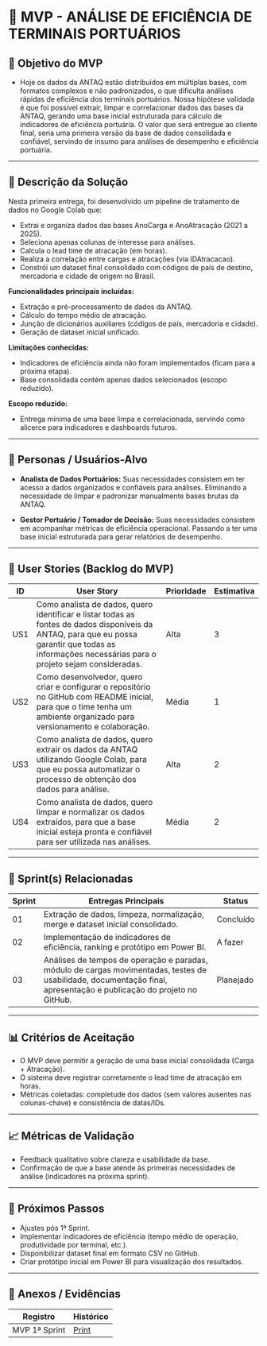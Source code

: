 # 📌 MVP - ANÁLISE DE EFICIÊNCIA DE TERMINAIS PORTUÁRIOS

## 🎯 Objetivo do MVP
- Hoje os dados da ANTAQ estão distribuídos em múltiplas bases, com formatos complexos e não padronizados, o que dificulta análises rápidas de eficiência dos terminais portuários. Nossa hipótese validada é que foi possível extrair, limpar e correlacionar dados das bases da ANTAQ, gerando uma base inicial estruturada para cálculo de indicadores de eficiência portuária. O valor que será entregue ao cliente final, seria uma primeira versão da base de dados consolidada e confiável, servindo de insumo para análises de desempenho e eficiência portuária.

---

## 📝 Descrição da Solução
Nesta primeira entrega, foi desenvolvido um pipeline de tratamento de dados no Google Colab que:
- Extrai e organiza dados das bases AnoCarga e AnoAtracação (2021 a 2025).
- Seleciona apenas colunas de interesse para análises.
- Calcula o lead time de atracação (em horas).
- Realiza a correlação entre cargas e atracações (via IDAtracacao).
- Constrói um dataset final consolidado com códigos de país de destino, mercadoria e cidade de origem no Brasil.
  
**Funcionalidades principais incluídas:**
- Extração e pré-processamento de dados da ANTAQ.
- Cálculo do tempo médio de atracação.
- Junção de dicionários auxiliares (códigos de país, mercadoria e cidade).
- Geração de dataset inicial unificado.

**Limitações conhecidas:**
- Indicadores de eficiência ainda não foram implementados (ficam para a próxima etapa).
- Base consolidada contém apenas dados selecionados (escopo reduzido).

**Escopo reduzido:**
- Entrega mínima de uma base limpa e correlacionada, servindo como alicerce para indicadores e dashboards futuros.
  
---

## 👥 Personas / Usuários-Alvo
- **Analista de Dados Portuários:**
Suas necessidades consistem em ter acesso a dados organizados e confiáveis para análises. Eliminando a necessidade de limpar e padronizar manualmente bases brutas da ANTAQ.

- **Gestor Portuário / Tomador de Decisão:**
Suas necessidades consistem em acompanhar métricas de eficiência operacional. Passando a ter uma base inicial estruturada para gerar relatórios de desempenho.   

---

## 🔑 User Stories (Backlog do MVP)
| ID  | User Story                                                                 | Prioridade | Estimativa |
|-----|-----------------------------------------------------------------------------|------------|------------|
| US1 | Como analista de dados, quero identificar e listar todas as fontes de dados disponíveis da ANTAQ, para que eu possa garantir que todas as informações necessárias para o projeto sejam consideradas.         | Alta       | 3   |
| US2 | Como desenvolvedor, quero criar e configurar o repositório no GitHub com README inicial, para que o time tenha um ambiente organizado para versionamento e colaboração.       | Média      | 1  |
| US3 | Como analista de dados, quero extrair os dados da ANTAQ utilizando Google Colab, para que eu possa automatizar o processo de obtenção dos dados para análise.     | Alta      | 2 |
| US4 | Como analista de dados, quero limpar e normalizar os dados extraídos, para que a base inicial esteja pronta e confiável para ser utilizada nas análises.    | Média     | 2 |


---

## 📅 Sprint(s) Relacionadas
| Sprint | Entregas Principais                          | Status   |
|--------|----------------------------------------------|----------|
| 01     | Extração de dados, limpeza, normalização, merge e dataset inicial consolidado.                        | Concluído|
| 02     |  Implementação de indicadores de eficiência, ranking e protótipo em Power BI.                        | A fazer |
| 03     |  Análises de tempos de operação e paradas, módulo de cargas movimentadas, testes de usabilidade, documentação final, apresentação e publicação do projeto no GitHub.                        | Planejado |

---

## 📊 Critérios de Aceitação
- O MVP deve permitir a geração de uma base inicial consolidada (Carga + Atracação).
- O sistema deve registrar corretamente o lead time de atracação em horas.
- Métricas coletadas: completude dos dados (sem valores ausentes nas colunas-chave) e consistência de datas/IDs.

---

## 📈 Métricas de Validação
- Feedback qualitativo sobre clareza e usabilidade da base.
- Confirmação de que a base atende às primeiras necessidades de análise (indicadores na próxima sprint).

---

## 🚀 Próximos Passos
- Ajustes pós 1ª Sprint.
- Implementar indicadores de eficiência (tempo médio de operação, produtividade por terminal, etc.).
- Disponibilizar dataset final em formato CSV no GitHub.
- Criar protótipo inicial em Power BI para visualização dos resultados. 

---

## 📂 Anexos / Evidências
| Registro          |  Histórico |
|-------------------|-----------|
| MVP 1ª Sprint |  [Print](../docs%20evidences/rg1.md) |



 




























